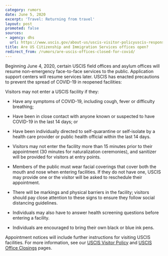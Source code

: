 ```yaml
---
category: rumors
date: June 5, 2020
excerpt: 'Travel: Returning from travel'
layout: post
promoted: false
sources:
- agency: dhs
  url: https://www.uscis.gov/about-us/uscis-visitor-policyuscis-response-coronavirus-2019-covid-19
title: Are US Citizenship and Immigration Services offices open?
redirect_from: /rumors/are-uscis-offices-closed-for-covid/
---
```

Beginning June 4, 2020, certain USCIS field offices and asylum offices will resume non-emergency face-to-face services to the public. Application support centers will resume services later. USCIS has enacted precautions to prevent the spread of COVID-19 in reopened facilities:

Visitors may not enter a USCIS facility if they:

- Have any symptoms of COVID-19, including cough, fever or difficulty breathing; 

- Have been in close contact with anyone known or suspected to have COVID-19 in the last 14 days; or 

- Have been individually directed to self-quarantine or self-isolate by a health care provider or public health official within the last 14 days.

- Visitors may not enter the facility more than 15 minutes prior to their appointment (30 minutes for naturalization ceremonies), and sanitizer will be provided for visitors at entry points.  

- Members of the public must wear facial coverings that cover both the mouth and nose when entering facilities. If they do not have one, USCIS may provide one or the visitor will be asked to reschedule their appointment. 

- There will be markings and physical barriers in the facility; visitors should pay close attention to these signs to ensure they follow social distancing guidelines. 

- Individuals may also have to answer health screening questions before entering a facility.  

- Individuals are encouraged to bring their own black or blue ink pens. 

Appointment notices will include further instructions for visiting USCIS facilities. For more information, see our [USCIS Visitor Policy](https://www.uscis.gov/about-us/uscis-visitor-policy) and [USCIS Office Closings](https://www.uscis.gov/about-us/uscis-office-closings) pages.
